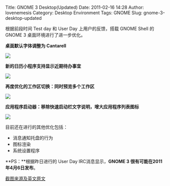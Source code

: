 Title: GNOME 3 Desktop(Updated)
Date: 2011-02-16 14:28
Author: lovenemesis
Category: Desktop Environment
Tags: GNOME
Slug: gnome-3-desktop-updated

根据前段时间 Test day 和 User Day 上用户的反馈，搭载 GNOME Shell 的
GNOME 3 桌面环境进行了进一步优化。

**桌面默认字体调整为 Cantarell**

[![](http://linuxtoy.org/img/2011/02/cantarell.png)](http://linuxtoy.org/img/2011/02/cantarell.png)

**新的日历小程序支持显示近期待办事宜**

[![](http://linuxtoy.org/img/2011/02/calendar.png)](http://linuxtoy.org/img/2011/02/calendar.png)

**再度优化的工作区切换：同时预览多个工作区**

[![](http://linuxtoy.org/img/2011/02/workspaces.png)](http://linuxtoy.org/img/2011/02/workspaces.png)

**应用程序启动器：移除快速启动栏文字说明，增大应用程序列表图标**

[![](http://linuxtoy.org/img/2011/02/launcher.png)](http://linuxtoy.org/img/2011/02/launcher.png)

目前还在进行的其他优化包括：

-   消息通知托盘的行为
-   图标渲染
-   系统设置程序

**PS：**根据昨日进行的 User Day IRC消息显示，**GNOME 3
很有可能在2011年4月6日发布**。

[截图来源及英文原文](http://afaikblog.wordpress.com/2011/02/15/gnome-3-getting-better-by-the-day/)
